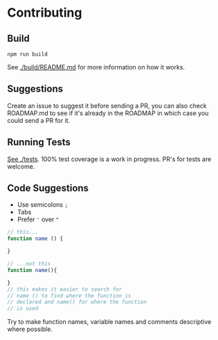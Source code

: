 # Contributing

## Build

`npm run build`

See [./build/README.md](https://github.com/thysultan/dio.js/tree/master/build) for more information on how it works.

## Suggestions

Create an issue to suggest it before sending a PR, you can also check ROADMAP.md to see if it's already in the ROADMAP in which case you could send a PR for it.

## Running Tests

[See ./tests](https://github.com/thysultan/dio.js/tree/master/tests). 
100% test coverage is a work in progress. PR's for tests are welcome.

## Code Suggestions

* Use semicolons `;`
* Tabs
* Prefer `'` over `"`

```javascript
// this...
function name () {

}

// ...not this
function name(){

}
// this makes it easier to search for
// name () to find where the function is
// declared and name() for where the function
// is used
```

Try to make function names, variable names and comments descriptive where possible.